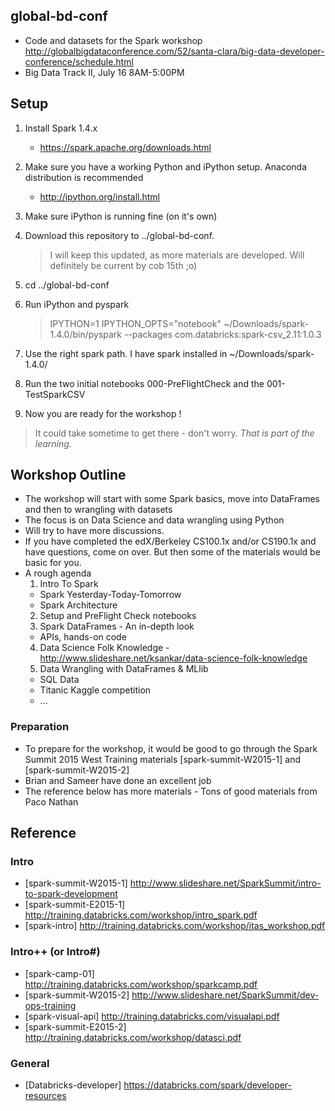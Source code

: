 ## global-bd-conf
* Code and datasets for the Spark workshop http://globalbigdataconference.com/52/santa-clara/big-data-developer-conference/schedule.html
* Big Data Track II, July 16 8AM-5:00PM

## Setup
1. Install Spark 1.4.x
   * https://spark.apache.org/downloads.html
2. Make sure you have a working Python and iPython setup. Anaconda distribution is recommended
   * http://ipython.org/install.html
3. Make sure iPython is running fine (on it's own)
4. Download this repository to ../global-bd-conf.

    >I will keep this updated, as more materials are developed. Will definitely be current by cob 15th ;o)
5. cd ../global-bd-conf
6. Run iPython and pyspark

    >IPYTHON=1 IPYTHON_OPTS="notebook" ~/Downloads/spark-1.4.0/bin/pyspark --packages com.databricks:spark-csv_2.11:1.0.3
7. Use the right spark path. I have spark installed in ~/Downloads/spark-1.4.0/
8. Run the two initial notebooks 000-PreFlightCheck and the 001-TestSparkCSV
9. Now you are ready for the workshop !

>It could take sometime to get there - don't worry. _That is part of the learning._

## Workshop Outline
* The workshop will start with some Spark basics, move into DataFrames and then to wrangling with datasets
* The focus is on Data Science and data wrangling using Python
* Will try to have more discussions.
* If you have completed the edX/Berkeley CS100.1x and/or CS190.1x and have questions, come on over. But then some of the materials would be basic for you.
* A rough agenda
  1. Intro To Spark
    * Spark Yesterday-Today-Tomorrow
    * Spark Architecture
  2. Setup and PreFlight Check notebooks
  3. Spark DataFrames - An in-depth look
    * APIs, hands-on code
  4. Data Science Folk Knowledge - http://www.slideshare.net/ksankar/data-science-folk-knowledge
  5. Data Wrangling with DataFrames & MLlib
    * SQL Data
    * Titanic Kaggle competition
    * ...

### Preparation
* To prepare for the workshop, it would be good to go through the Spark Summit 2015 West Training materials [spark-summit-W2015-1] and [spark-summit-W2015-2]
* Brian and Sameer have done an excellent job
* The reference below has more materials - Tons of good materials from Paco Nathan

## Reference
### Intro
* [spark-summit-W2015-1] http://www.slideshare.net/SparkSummit/intro-to-spark-development
* [spark-summit-E2015-1] http://training.databricks.com/workshop/intro_spark.pdf
* [spark-intro] http://training.databricks.com/workshop/itas_workshop.pdf

### Intro++ (or Intro#)
* [spark-camp-01] http://training.databricks.com/workshop/sparkcamp.pdf
* [spark-summit-W2015-2] http://www.slideshare.net/SparkSummit/dev-ops-training
* [spark-visual-api] http://training.databricks.com/visualapi.pdf
* [spark-summit-E2015-2] http://training.databricks.com/workshop/datasci.pdf

### General
* [Databricks-developer] https://databricks.com/spark/developer-resources



